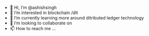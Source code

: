 - 👋 Hi, I’m @ashishsingh
- 👀 I’m interested in blockchain /dlt
- 🌱 I’m currently learning more around ditributed ledger technology
- 💞️ I’m looking to collaborate on 
- 📫 How to reach me ...

<!---
ashishsingh-eu/ashishsingh-eu is a ✨ special ✨ repository because its `README.md` (this file) appears on your GitHub profile.
You can click the Preview link to take a look at your changes.
--->
